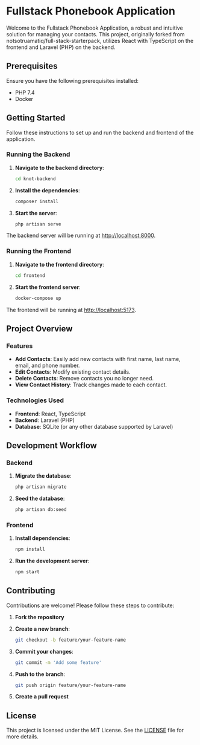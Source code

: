 # Fullstack Phonebook Application

Welcome to the Fullstack Phonebook Application, a robust and intuitive solution for managing your contacts. This project, originally forked from notsotruamatiq/full-stack-starterpack, utilizes React with TypeScript on the frontend and Laravel (PHP) on the backend.

## Prerequisites

Ensure you have the following prerequisites installed:

- PHP 7.4
- Docker

## Getting Started

Follow these instructions to set up and run the backend and frontend of the application.

### Running the Backend

1. **Navigate to the backend directory**:

   ```bash
   cd knot-backend
   ```

2. **Install the dependencies**:

   ```bash
   composer install
   ```

3. **Start the server**:
   ```bash
   php artisan serve
   ```

The backend server will be running at [http://localhost:8000](http://localhost:8000).

### Running the Frontend

1. **Navigate to the frontend directory**:

   ```bash
   cd frontend
   ```

2. **Start the frontend server**:
   ```bash
   docker-compose up
   ```

The frontend will be running at [http://localhost:5173](http://localhost:5173).

## Project Overview

### Features

- **Add Contacts**: Easily add new contacts with first name, last name, email, and phone number.
- **Edit Contacts**: Modify existing contact details.
- **Delete Contacts**: Remove contacts you no longer need.
- **View Contact History**: Track changes made to each contact.

### Technologies Used

- **Frontend**: React, TypeScript
- **Backend**: Laravel (PHP)
- **Database**: SQLite (or any other database supported by Laravel)

## Development Workflow

### Backend

1. **Migrate the database**:

   ```bash
   php artisan migrate
   ```

2. **Seed the database**:
   ```bash
   php artisan db:seed
   ```

### Frontend

1. **Install dependencies**:

   ```bash
   npm install
   ```

2. **Run the development server**:
   ```bash
   npm start
   ```

## Contributing

Contributions are welcome! Please follow these steps to contribute:

1. **Fork the repository**
2. **Create a new branch**:

   ```bash
   git checkout -b feature/your-feature-name
   ```

3. **Commit your changes**:

   ```bash
   git commit -m 'Add some feature'
   ```

4. **Push to the branch**:

   ```bash
   git push origin feature/your-feature-name
   ```

5. **Create a pull request**

## License

This project is licensed under the MIT License. See the [LICENSE](LICENSE) file for more details.
